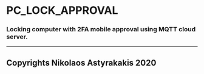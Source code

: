 # PC_LOCK_APPROVAL
### Locking computer with 2FA mobile approval using MQTT cloud server.



--------------------------------------------------------
Copyrights Nikolaos Astyrakakis 2020
--------------------------------------------------------
